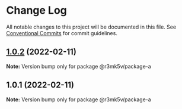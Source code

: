 # Change Log

All notable changes to this project will be documented in this file.
See [Conventional Commits](https://conventionalcommits.org) for commit guidelines.

## [1.0.2](https://github.com/roman-kulakov/lerna-discovery/compare/@r3mk5v/package-a@1.0.1...@r3mk5v/package-a@1.0.2) (2022-02-11)

**Note:** Version bump only for package @r3mk5v/package-a





## 1.0.1 (2022-02-11)

**Note:** Version bump only for package @r3mk5v/package-a
